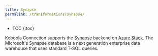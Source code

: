 ```yaml
---
title: Synapse
permalink: /transformations/synapse/
---
```


* TOC
{:toc}

Keboola Connection supports the [Synapse](https://azure.microsoft.com/en-us/services/synapse-analytics/) 
backend on [Azure Stack](https://azure.microsoft.com/). 
The Microsoft's Synapse database is a next generation enterprise data warehouse that uses standard T-SQL queries.